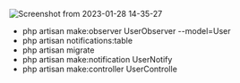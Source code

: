 
![Screenshot from 2023-01-28 14-35-27](https://user-images.githubusercontent.com/47697490/215256222-01f20aaf-d18b-4f46-b656-d404bda454bb.png)
- php artisan make:observer UserObserver --model=User
- php artisan notifications:table
- php artisan migrate
- php artisan make:notification UserNotify
- php artisan make:controller UserControlle
